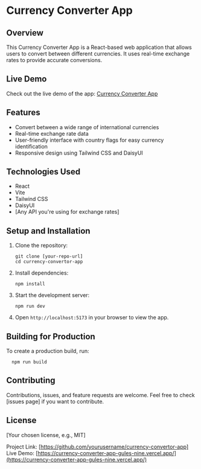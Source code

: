 # Currency Converter App

## Overview
This Currency Converter App is a React-based web application that allows users to convert between different currencies. It uses real-time exchange rates to provide accurate conversions.

## Live Demo
Check out the live demo of the app: [Currency Converter App](https://currency-converter-app-gules-nine.vercel.app/)

## Features
- Convert between a wide range of international currencies
- Real-time exchange rate data
- User-friendly interface with country flags for easy currency identification
- Responsive design using Tailwind CSS and DaisyUI

## Technologies Used
- React
- Vite
- Tailwind CSS
- DaisyUI
- [Any API you're using for exchange rates]

## Setup and Installation
1. Clone the repository:
   ```
   git clone [your-repo-url]
   cd currency-convertor-app
   ```

2. Install dependencies:
   ```
   npm install
   ```

3. Start the development server:
   ```
   npm run dev
   ```

4. Open `http://localhost:5173` in your browser to view the app.

## Building for Production
To create a production build, run:

 ```
   npm run build
 ```

## Contributing
Contributions, issues, and feature requests are welcome. Feel free to check [issues page] if you want to contribute.

## License
[Your chosen license, e.g., MIT]

Project Link: [https://github.com/yourusername/currency-convertor-app]
Live Demo: [https://currency-converter-app-gules-nine.vercel.app/](https://currency-converter-app-gules-nine.vercel.app/)
